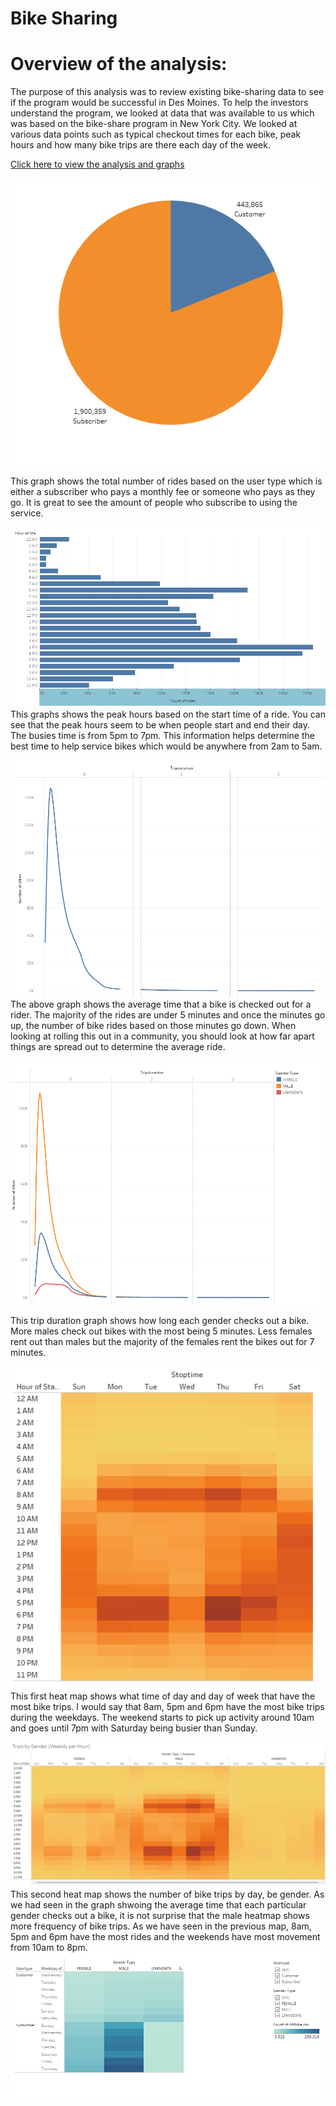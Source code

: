 # Bike Sharing

# Overview of the analysis:

The purpose of this analysis was to review existing bike-sharing data to see if the program would be successful in Des Moines.  To help the investors understand the program, we looked at data that was available to us which was based on the bike-share program in New York City.  We looked at various data points such as typical checkout times for each bike, peak hours and how many bike trips are there each day of the week.

[Click here to view the analysis and graphs](https://public.tableau.com/app/profile/jen.vanderlinde/viz/Challenge_16486055429040/NYCStory?publish=yes)

![](/Users.png)

This graph shows the total number of rides based on the user type which is either a subscriber who pays a monthly fee or someone who pays as they go.  It is great to see the amount of people who subscribe to using the service.  


![](/Peak_hours.png)
This graphs shows the peak hours based on the start time of a ride.  You can see that the peak hours seem to be when people start and end their day.  The busies time is from 5pm to 7pm.  This information helps determine the best time to help service bikes which would be anywhere from 2am to 5am.   


![](/Trip_duration.png)
The above graph shows the average time that a bike is checked out for a rider.  The majority of the rides are under 5 minutes and once the minutes go up, the number of bike rides based on those minutes go down.  When looking at rolling this out in a community, you should look at how far apart things are spread out to determine the average ride.


![](/checkout_time.png)

This trip duration graph shows how long each gender checks out a bike.  More males check out bikes with the most being 5 minutes.  Less females rent out than males but the majority of the females rent the bikes out for 7 minutes.


![](/number_trips.png)
This first heat map shows what time of day and day of week that have the most bike trips.  I would say that 8am, 5pm and 6pm have the most bike trips during the weekdays.  The weekend starts to pick up activity around 10am and goes until 7pm with Saturday being busier than Sunday.


![](/trips_gender.png)
This second heat map shows the number of bike trips by day, be gender.   As we had seen in the graph shwoing the average time that each particular gender checks out a bike, it is not surprise that the male heatmap shows more frequency of bike trips.  As we have seen in the previous map, 8am, 5pm and 6pm have the most rides and the weekends have most movement from 10am to 8pm.
![](/trips_day.png)
